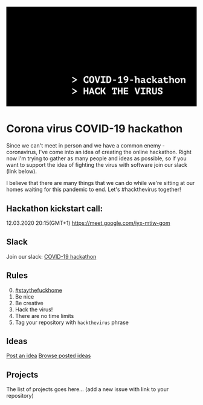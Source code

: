 ![COVID-19 hackathon](covid19.png) 

# Corona virus COVID-19 hackathon
Since we can't meet in person and we have a common enemy - coronavirus, I've come into an idea of creating the online hackathon. 
Right now I'm trying to gather as many people and ideas as possible, so if you want to support the idea of fighting the virus with software join our slack (link below). 

I believe that there are many things that we can do while we're sitting at our homes waiting for this pandemic to end. Let's #hackthevirus together!

## Hackathon kickstart call: 
12.03.2020 20:15(GMT+1) https://meet.google.com/iyx-mtiw-gom

## Slack
Join our slack: [COVID-19 hackathon](https://join.slack.com/t/2019-ncov-hackathon/shared_invite/zt-ckubrfcx-PeBk8OgQuhE7ihNP8omQCg)

## Rules
0. [#staythefuckhome](http://staythefuckhome.com)
1. Be nice
2. Be creative
3. Hack the virus!
4. There are no time limits 
5. Tag your repository with `hackthevirus` phrase

## Ideas
[Post an idea](https://docs.google.com/forms/d/e/1FAIpQLSe8mM1ggHnRRXkcebGBpSal0brssQkfnH2TN4pdypS-YuaL3Q/viewform?usp=sf_link)
[Browse posted ideas](https://docs.google.com/spreadsheets/d/13O3dfyvI2fd7xnFRjH3VIA1PDk36DLkdaHkoEAxFLJE/edit?usp=sharing)


## Projects

The list of projects goes here... (add a new issue with link to your repository)
